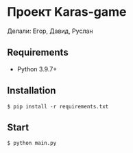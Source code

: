 # Проект Karas-game
Делали: Егор, Давид, Руслан

## Requirements

* Python 3.9.7+

## Installation

```console
$ pip install -r requirements.txt
```

## Start

```console
$ python main.py
```